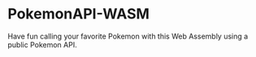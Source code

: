 ﻿# PokemonAPI-WASM

Have fun calling your favorite Pokemon with this Web Assembly using a public Pokemon API.
